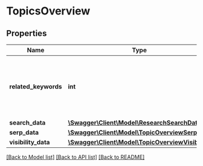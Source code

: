# TopicsOverview

## Properties
Name | Type | Description | Notes
------------ | ------------- | ------------- | -------------
**related_keywords** | **int** | The total number of curated keywords returned for the specified topic. | [optional] 
**search_data** | [**\Swagger\Client\Model\ResearchSearchData**](ResearchSearchData.md) |  | [optional] 
**serp_data** | [**\Swagger\Client\Model\TopicOverviewSerpData**](TopicOverviewSerpData.md) |  | [optional] 
**visibility_data** | [**\Swagger\Client\Model\TopicOverviewVisibility**](TopicOverviewVisibility.md) |  | [optional] 

[[Back to Model list]](../../README.md#documentation-for-models) [[Back to API list]](../../README.md#documentation-for-api-endpoints) [[Back to README]](../../README.md)

